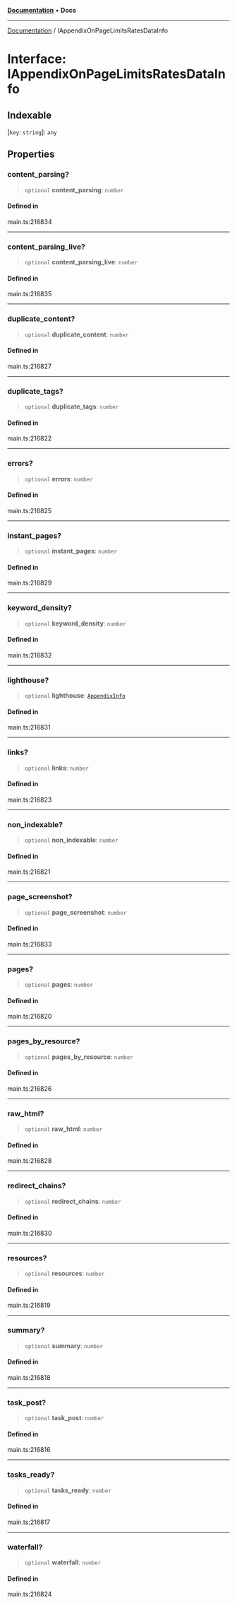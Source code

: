 [**Documentation**](../README.md) • **Docs**

***

[Documentation](../globals.md) / IAppendixOnPageLimitsRatesDataInfo

# Interface: IAppendixOnPageLimitsRatesDataInfo

## Indexable

 \[`key`: `string`\]: `any`

## Properties

### content\_parsing?

> `optional` **content\_parsing**: `number`

#### Defined in

main.ts:216834

***

### content\_parsing\_live?

> `optional` **content\_parsing\_live**: `number`

#### Defined in

main.ts:216835

***

### duplicate\_content?

> `optional` **duplicate\_content**: `number`

#### Defined in

main.ts:216827

***

### duplicate\_tags?

> `optional` **duplicate\_tags**: `number`

#### Defined in

main.ts:216822

***

### errors?

> `optional` **errors**: `number`

#### Defined in

main.ts:216825

***

### instant\_pages?

> `optional` **instant\_pages**: `number`

#### Defined in

main.ts:216829

***

### keyword\_density?

> `optional` **keyword\_density**: `number`

#### Defined in

main.ts:216832

***

### lighthouse?

> `optional` **lighthouse**: [`AppendixInfo`](../classes/AppendixInfo.md)

#### Defined in

main.ts:216831

***

### links?

> `optional` **links**: `number`

#### Defined in

main.ts:216823

***

### non\_indexable?

> `optional` **non\_indexable**: `number`

#### Defined in

main.ts:216821

***

### page\_screenshot?

> `optional` **page\_screenshot**: `number`

#### Defined in

main.ts:216833

***

### pages?

> `optional` **pages**: `number`

#### Defined in

main.ts:216820

***

### pages\_by\_resource?

> `optional` **pages\_by\_resource**: `number`

#### Defined in

main.ts:216826

***

### raw\_html?

> `optional` **raw\_html**: `number`

#### Defined in

main.ts:216828

***

### redirect\_chains?

> `optional` **redirect\_chains**: `number`

#### Defined in

main.ts:216830

***

### resources?

> `optional` **resources**: `number`

#### Defined in

main.ts:216819

***

### summary?

> `optional` **summary**: `number`

#### Defined in

main.ts:216818

***

### task\_post?

> `optional` **task\_post**: `number`

#### Defined in

main.ts:216816

***

### tasks\_ready?

> `optional` **tasks\_ready**: `number`

#### Defined in

main.ts:216817

***

### waterfall?

> `optional` **waterfall**: `number`

#### Defined in

main.ts:216824
